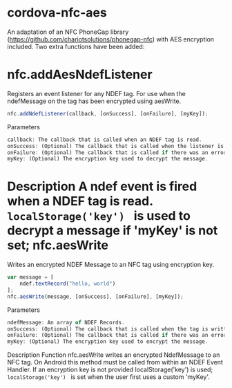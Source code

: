 cordova-nfc-aes
===============

An adaptation of an NFC PhoneGap library (https://github.com/chariotsolutions/phonegap-nfc) with AES encryption included.
Two extra functions have been added:

nfc.addAesNdefListener
===============
Registers an event listener for any NDEF tag. For use when the ndefMessage on the tag has been encrypted using aesWrite.
```javascript
nfc.addNdefListener(callback, [onSuccess], [onFailure], [myKey]);
```
Parameters
```javascript
callback: The callback that is called when an NDEF tag is read.
onSuccess: (Optional) The callback that is called when the listener is added.
onFailure: (Optional) The callback that is called if there was an error.
myKey: (Optional) The encryption key used to decrypt the message.
```
Description
A ndef event is fired when a NDEF tag is read. ```localStorage('key') ``` is used to decrypt a message if 'myKey' is not set;
nfc.aesWrite
===============
Writes an encrypted NDEF Message to an NFC tag using encryption key. 
```javascript
var message = [
    ndef.textRecord("hello, world")
];
nfc.aesWrite(message, [onSuccess], [onFailure], [myKey]);
```

Parameters
```javascript
ndefMessage: An array of NDEF Records.
onSuccess: (Optional) The callback that is called when the tag is written.
onFailure: (Optional) The callback that is called if there was an error.
myKey: (Optional) The encryption key used to encrypt the message.
```
Description
Function nfc.aesWrite writes an encrypted NdefMessage to an NFC tag.
On Android this method must be called from within an NDEF Event Handler.
If an encryption key is not provided localStorage('key') is used;
```localStorage('key') ``` is set when the user first uses a custom 'myKey'.

